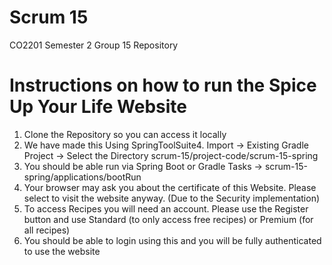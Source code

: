 # Scrum 15

CO2201 Semester 2 Group 15 Repository

# Instructions on how to run the Spice Up Your Life Website

1. Clone the Repository so you can access it locally
2. We have made this Using SpringToolSuite4. Import -> Existing Gradle Project -> Select the Directory scrum-15/project-code/scrum-15-spring
3. You should be able run via Spring Boot or Gradle Tasks -> scrum-15-spring/applications/bootRun
4. Your browser may ask you about the certificate of this Website. Please select to visit the website anyway. (Due to the Security implementation)
4. To access Recipes you will need an account. Please use the Register button and use Standard (to only access free recipes) or Premium (for all recipes)
5. You should be able to login using this and you will be fully authenticated to use the website
